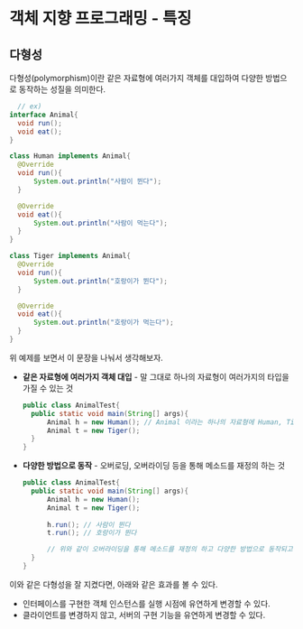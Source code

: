 # 객체 지향 프로그래밍 - 특징

## 다형성
다형성(polymorphism)이란 같은 자료형에 여러가지 객체를 대입하여 다양한 방법으로 동작하는 성질을 의미한다.

  ```java
    // ex)
  interface Animal{
    void run();
    void eat();
  }
  
  class Human implements Animal{
    @Override
    void run(){ 
        System.out.println("사람이 뛴다");
    }
  
    @Override
    void eat(){ 
        System.out.println("사람이 먹는다");
    }
  }
  
  class Tiger implements Animal{
    @Override
    void run(){ 
        System.out.println("호랑이가 뛴다");
    }
  
    @Override
    void eat(){ 
        System.out.println("호랑이가 먹는다");
    }
  }
```
위 예제를 보면서 이 문장을 나눠서 생각해보자.
- **같은 자료형에 여러가지 객체 대입** - 말 그대로 하나의 자료형이 여러가지의 타입을 가질 수 있는 것
  ```java
  public class AnimalTest{
    public static void main(String[] args){
        Animal h = new Human(); // Animal 이라는 하나의 자료형에 Human, Tiger 라는 여러가지 타입을 가지고 있다.
        Animal t = new Tiger();
    }
  }
  ```
- **다양한 방법으로 동작** - 오버로딩, 오버라이딩 등을 통해 메소드를 재정의 하는 것
  ```java
  public class AnimalTest{
    public static void main(String[] args){
        Animal h = new Human();
        Animal t = new Tiger();
        
        h.run(); // 사람이 뛴다
        t.run(); // 호랑이가 뛴다
  
        // 위와 같이 오버라이딩을 통해 메소드를 재정의 하고 다양한 방법으로 동작되고 있다.
    }
  }
  ```
이와 같은 다형성을 잘 지켰다면, 아래와 같은 효과를 볼 수 있다.
- 인터페이스를 구현한 객체 인스턴스를 실행 시점에 유연하게 변경할 수 있다.
- 클라이언트를 변경하지 않고, 서버의 구현 기능을 유연하게 변경할 수 있다.
